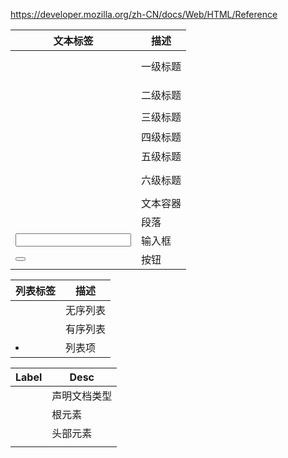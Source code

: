 https://developer.mozilla.org/zh-CN/docs/Web/HTML/Reference

| 文本标签 | 描述     |
| -------- | -------- |
| <h1>     | 一级标题 |
| <h2>     | 二级标题 |
| <h3>     | 三级标题 |
| <h4>     | 四级标题 |
| <h5>     | 五级标题 |
| <h6>     | 六级标题 |
| <span>   | 文本容器 |
| <p>      | 段落     |
| <input>  | 输入框   |
| <button> | 按钮     |


| 列表标签 | 描述     |
| -------- | -------- |
| <ul>     | 无序列表 |
| <ol>     | 有序列表 |
| <li>     | 列表项   |






| Label           | Desc         |
| --------------- | ------------ |
| <!DOCTYPE html> | 声明文档类型 |
| <html>          | 根元素       |
| <head>          | 头部元素     |
| <title>         | 标题元素     |
| <body>          | 主体元素     |
| <form>          | 表单元素     |
| <input>         | 输入元素     |


| Label      | Desc         |
| ---------- | ------------ |
| <style>    | 样式元素     |
| <script>   | 脚本元素     |
| <div>      | 分组元素     |
| <span>     | 区域元素     |
| <ul>       | 无序列表元素 |
| <ol>       | 有序列表元素 |
| <li>       | 列表项元素   |
| <h1>       | 标题元素     |
| <p>        | 段落元素     |
| <br>       | 换行元素     |
| <hr>       | 水平线元素   |
| <a>        | 锚元素       |
| <img>      | 图像元素     |
| <table>    | 表格元素     |
| <tr>       | 表格行元素   |
| <th>       | 表头元素     |
| <td>       | 表格数据元素 |
| <textarea> | 文本域元素   |
| <button>   | 按钮元素     |
| <select>   | 选择元素     |
| <option>   | 选项元素     |
| <label>    | 标签元素     |
| <fieldset> | 字段集元素   |
| <legend>   | 标题元素     |
| <link>     | 链接元素     |
| <meta>     | 元信息元素   |
| <base>     | 基础元素     |
| <iframe>   | 内联框架元素 |
| <object>   | 对象元素     |
| <embed>    | 嵌入元素     |
| <param>    | 参数元素     |
| <video>    | 视频元素     |
| <audio>    | 音频元素     |
| <canvas>   | 画布元素     |
| <svg>      | 矢量图元素   |
| <math>     | 数学元素     |



| <img> | Desc     |
| ----- | -------- |
| src   | 图像地址 |
| alt   | 替换文本 |

| <input>     | Desc     |
| ----------- | -------- |
| id          | 元素ID   |
| type        | 输入类型 |
| ="text"     | 文本输入 |
| ="password" | 密码输入 |
| ="submit"   | 提交按钮 |
| name        | 输入名   |
| value       | 输入值   |
| checked     | 选中状态 |

| <a>    | Desc     |
| ------ | -------- |
| href   | 链接地址 |
| target | 打开方式 |

| <button> | Desc     |
| -------- | -------- |
| type     | 按钮类型 |

| <form>  | Desc     |
| ------- | -------- |
| method  | 方法     |
| ="get"  | URL请求  |
| ="post" | 主体请求 |
| action  | 地址     |

